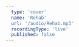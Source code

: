 ```yaml
---
  type: 'cover'
  name: 'Rehab'
  url: '/audio/Rehab.mp3'
  recordingType: 'live'
  published: false
---
```

